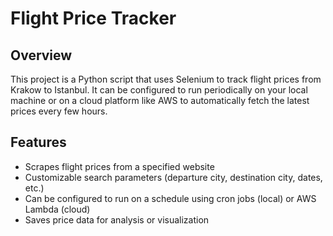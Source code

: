 # Flight Price Tracker

## Overview
This project is a Python script that uses Selenium to track flight prices from Krakow to Istanbul. It can be configured to run periodically on your local machine or on a cloud platform like AWS to automatically fetch the latest prices every few hours.

## Features
- Scrapes flight prices from a specified website
- Customizable search parameters (departure city, destination city, dates, etc.)
- Can be configured to run on a schedule using cron jobs (local) or AWS Lambda (cloud)
- Saves price data for analysis or visualization
